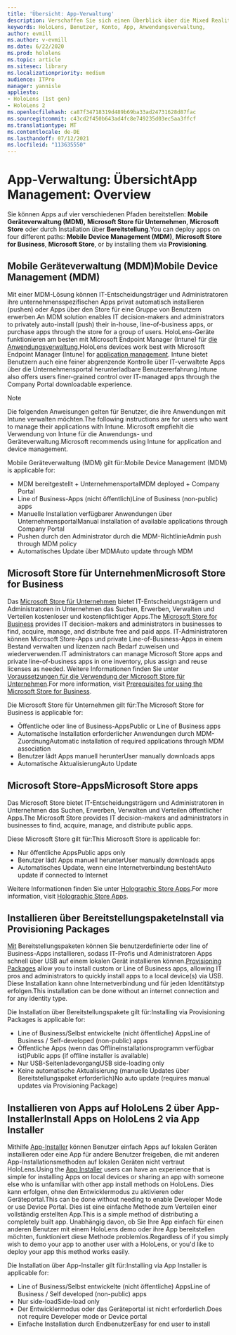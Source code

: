 ```yaml
---
title: 'Übersicht: App-Verwaltung'
description: Verschaffen Sie sich einen Überblick über die Mixed Reality-App-Verwaltung mit Verwaltung mobiler Geräte, Microsoft Store für Unternehmen und Bereitstellungspakete.
keywords: HoloLens, Benutzer, Konto, App, Anwendungsverwaltung,
author: evmill
ms.author: v-evmill
ms.date: 6/22/2020
ms.prod: hololens
ms.topic: article
ms.sitesec: library
ms.localizationpriority: medium
audience: ITPro
manager: yannisle
appliesto:
- HoloLens (1st gen)
- HoloLens 2
ms.openlocfilehash: ca87f34718319d489b69ba33ad24731628d87fac
ms.sourcegitcommit: c43cd2f450b643ad4fc8e749235d03ec5aa3ffcf
ms.translationtype: MT
ms.contentlocale: de-DE
ms.lasthandoff: 07/12/2021
ms.locfileid: "113635550"
---
```

# <a name="app-management-overview"></a><span data-ttu-id="a02d0-104">App-Verwaltung: Übersicht</span><span class="sxs-lookup"><span data-stu-id="a02d0-104">App Management: Overview</span></span>

<span data-ttu-id="a02d0-105">Sie können Apps auf vier verschiedenen Pfaden bereitstellen: **Mobile Geräteverwaltung (MDM),** **Microsoft Store für Unternehmen**, **Microsoft Store** oder durch Installation über **Bereitstellung**.</span><span class="sxs-lookup"><span data-stu-id="a02d0-105">You can deploy apps on four different paths: **Mobile Device Management (MDM)**, **Microsoft Store for Business**, **Microsoft Store**, or by installing them via **Provisioning**.</span></span>

## <a name="mobile-device-management-mdm"></a><span data-ttu-id="a02d0-106">Mobile Geräteverwaltung (MDM)</span><span class="sxs-lookup"><span data-stu-id="a02d0-106">Mobile Device Management (MDM)</span></span>

<span data-ttu-id="a02d0-107">Mit einer MDM-Lösung können IT-Entscheidungsträger und Administratoren ihre unternehmensspezifischen Apps privat automatisch installieren (pushen) oder Apps über den Store für eine Gruppe von Benutzern erwerben.</span><span class="sxs-lookup"><span data-stu-id="a02d0-107">An MDM solution enables IT decision-makers and administrators to privately auto-install (push) their in-house, line-of-business apps, or purchase apps through the store for a group of users.</span></span> <span data-ttu-id="a02d0-108">HoloLens-Geräte funktionieren am besten mit Microsoft Endpoint Manager (Intune) für [die Anwendungsverwaltung.](app-deploy-intune.md)</span><span class="sxs-lookup"><span data-stu-id="a02d0-108">HoloLens devices work best with Microsoft Endpoint Manager (Intune) for [application management](app-deploy-intune.md).</span></span> <span data-ttu-id="a02d0-109">Intune bietet Benutzern auch eine feiner abgrenzende Kontrolle über IT-verwaltete Apps über die Unternehmensportal herunterladbare Benutzererfahrung.</span><span class="sxs-lookup"><span data-stu-id="a02d0-109">Intune also offers users finer-grained control over IT-managed apps through the Company Portal downloadable experience.</span></span>

> [!NOTE]
> <span data-ttu-id="a02d0-110">Die folgenden Anweisungen gelten für Benutzer, die ihre Anwendungen mit Intune verwalten möchten.</span><span class="sxs-lookup"><span data-stu-id="a02d0-110">The following instructions are for users who want to manage their applications with Intune.</span></span> <span data-ttu-id="a02d0-111">Microsoft empfiehlt die Verwendung von Intune für die Anwendungs- und Geräteverwaltung.</span><span class="sxs-lookup"><span data-stu-id="a02d0-111">Microsoft recommends using Intune for application and device management.</span></span>

<span data-ttu-id="a02d0-112">Mobile Geräteverwaltung (MDM) gilt für:</span><span class="sxs-lookup"><span data-stu-id="a02d0-112">Mobile Device Management (MDM) is applicable for:</span></span>

* <span data-ttu-id="a02d0-113">MDM bereitgestellt + Unternehmensportal</span><span class="sxs-lookup"><span data-stu-id="a02d0-113">MDM deployed + Company Portal</span></span>
* <span data-ttu-id="a02d0-114">Line of Business-Apps (nicht öffentlich)</span><span class="sxs-lookup"><span data-stu-id="a02d0-114">Line of Business (non-public) apps</span></span>
* <span data-ttu-id="a02d0-115">Manuelle Installation verfügbarer Anwendungen über Unternehmensportal</span><span class="sxs-lookup"><span data-stu-id="a02d0-115">Manual installation of available applications through Company Portal</span></span>
* <span data-ttu-id="a02d0-116">Pushen durch den Administrator durch die MDM-Richtlinie</span><span class="sxs-lookup"><span data-stu-id="a02d0-116">Admin push through MDM policy</span></span>
* <span data-ttu-id="a02d0-117">Automatisches Update über MDM</span><span class="sxs-lookup"><span data-stu-id="a02d0-117">Auto update through MDM</span></span>

## <a name="microsoft-store-for-business"></a><span data-ttu-id="a02d0-118">Microsoft Store für Unternehmen</span><span class="sxs-lookup"><span data-stu-id="a02d0-118">Microsoft Store for Business</span></span>

<span data-ttu-id="a02d0-119">Das [Microsoft Store für Unternehmen](app-deploy-store-business.md) bietet IT-Entscheidungsträgern und Administratoren in Unternehmen das Suchen, Erwerben, Verwalten und Verteilen kostenloser und kostenpflichtiger Apps.</span><span class="sxs-lookup"><span data-stu-id="a02d0-119">The [Microsoft Store for Business](app-deploy-store-business.md) provides IT decision-makers and administrators in businesses to find, acquire, manage, and distribute free and paid apps.</span></span> <span data-ttu-id="a02d0-120">IT-Administratoren können Microsoft Store-Apps und private Line-of-Business-Apps in einem Bestand verwalten und lizenzen nach Bedarf zuweisen und wiederverwenden.</span><span class="sxs-lookup"><span data-stu-id="a02d0-120">IT administrators can manage Microsoft Store apps and private line-of-business apps in one inventory, plus assign and reuse licenses as needed.</span></span> <span data-ttu-id="a02d0-121">Weitere Informationen finden Sie unter [Voraussetzungen für die Verwendung der Microsoft Store für Unternehmen](/microsoft-store/prerequisites-microsoft-store-for-business).</span><span class="sxs-lookup"><span data-stu-id="a02d0-121">For more information, visit [Prerequisites for using the Microsoft Store for Business](/microsoft-store/prerequisites-microsoft-store-for-business).</span></span>

<span data-ttu-id="a02d0-122">Die Microsoft Store für Unternehmen gilt für:</span><span class="sxs-lookup"><span data-stu-id="a02d0-122">The Microsoft Store for Business is applicable for:</span></span>

* <span data-ttu-id="a02d0-123">Öffentliche oder line of Business-Apps</span><span class="sxs-lookup"><span data-stu-id="a02d0-123">Public or Line of Business apps</span></span>
* <span data-ttu-id="a02d0-124">Automatische Installation erforderlicher Anwendungen durch MDM-Zuordnung</span><span class="sxs-lookup"><span data-stu-id="a02d0-124">Automatic installation of required applications through MDM association</span></span>
* <span data-ttu-id="a02d0-125">Benutzer lädt Apps manuell herunter</span><span class="sxs-lookup"><span data-stu-id="a02d0-125">User manually downloads apps</span></span>
* <span data-ttu-id="a02d0-126">Automatische Aktualisierung</span><span class="sxs-lookup"><span data-stu-id="a02d0-126">Auto Update</span></span>

## <a name="microsoft-store-apps"></a><span data-ttu-id="a02d0-127">Microsoft Store-Apps</span><span class="sxs-lookup"><span data-stu-id="a02d0-127">Microsoft Store apps</span></span>

<span data-ttu-id="a02d0-128">Das Microsoft Store bietet IT-Entscheidungsträgern und Administratoren in Unternehmen das Suchen, Erwerben, Verwalten und Verteilen öffentlicher Apps.</span><span class="sxs-lookup"><span data-stu-id="a02d0-128">The Microsoft Store provides IT decision-makers and administrators in businesses to find, acquire, manage, and distribute public apps.</span></span>

<span data-ttu-id="a02d0-129">Diese Microsoft Store gilt für:</span><span class="sxs-lookup"><span data-stu-id="a02d0-129">This Microsoft Store is applicable for:</span></span>

* <span data-ttu-id="a02d0-130">Nur öffentliche Apps</span><span class="sxs-lookup"><span data-stu-id="a02d0-130">Public apps only</span></span>
* <span data-ttu-id="a02d0-131">Benutzer lädt Apps manuell herunter</span><span class="sxs-lookup"><span data-stu-id="a02d0-131">User manually downloads apps</span></span>
* <span data-ttu-id="a02d0-132">Automatisches Update, wenn eine Internetverbindung besteht</span><span class="sxs-lookup"><span data-stu-id="a02d0-132">Auto update if connected to Internet</span></span>

<span data-ttu-id="a02d0-133">Weitere Informationen finden Sie unter [Holographic Store Apps](/hololens/holographic-store-apps).</span><span class="sxs-lookup"><span data-stu-id="a02d0-133">For more information, visit [Holographic Store Apps](/hololens/holographic-store-apps).</span></span>

## <a name="install-via-provisioning-packages"></a><span data-ttu-id="a02d0-134">Installieren über Bereitstellungspakete</span><span class="sxs-lookup"><span data-stu-id="a02d0-134">Install via Provisioning Packages</span></span>

<span data-ttu-id="a02d0-135">[Mit](app-deploy-provisioning-package.md) Bereitstellungspaketen können Sie benutzerdefinierte oder line of Business-Apps installieren, sodass IT-Profis und Administratoren Apps schnell über USB auf einem lokalen Gerät installieren können.</span><span class="sxs-lookup"><span data-stu-id="a02d0-135">[Provisioning Packages](app-deploy-provisioning-package.md) allow you to install custom or Line of Business apps, allowing IT pros and administrators to quickly install apps to a local device(s) via USB.</span></span> <span data-ttu-id="a02d0-136">Diese Installation kann ohne Internetverbindung und für jeden Identitätstyp erfolgen.</span><span class="sxs-lookup"><span data-stu-id="a02d0-136">This installation can be done without an internet connection and for any identity type.</span></span>

<span data-ttu-id="a02d0-137">Die Installation über Bereitstellungspakete gilt für:</span><span class="sxs-lookup"><span data-stu-id="a02d0-137">Installing via Provisioning Packages is applicable for:</span></span>

* <span data-ttu-id="a02d0-138">Line of Business/Selbst entwickelte (nicht öffentliche) Apps</span><span class="sxs-lookup"><span data-stu-id="a02d0-138">Line of Business / Self-developed (non-public) apps</span></span>
* <span data-ttu-id="a02d0-139">Öffentliche Apps (wenn das Offlineinstallationsprogramm verfügbar ist)</span><span class="sxs-lookup"><span data-stu-id="a02d0-139">Public apps (if offline installer is available)</span></span>
* <span data-ttu-id="a02d0-140">Nur USB-Seitenladevorgang</span><span class="sxs-lookup"><span data-stu-id="a02d0-140">USB side-loading only</span></span>
* <span data-ttu-id="a02d0-141">Keine automatische Aktualisierung (manuelle Updates über Bereitstellungspaket erforderlich)</span><span class="sxs-lookup"><span data-stu-id="a02d0-141">No auto update (requires manual updates via Provisioning Package)</span></span>

## <a name="install-apps-on-hololens-2-via-app-installer"></a><span data-ttu-id="a02d0-142">Installieren von Apps auf HoloLens 2 über App-Installer</span><span class="sxs-lookup"><span data-stu-id="a02d0-142">Install Apps on HoloLens 2 via App Installer</span></span>

<span data-ttu-id="a02d0-143">Mithilfe [App-Installer](app-deploy-app-installer.md) können Benutzer einfach Apps auf lokalen Geräten installieren oder eine App für andere Benutzer freigeben, die mit anderen App-Installationsmethoden auf lokalen Geräten nicht vertraut HoloLens.</span><span class="sxs-lookup"><span data-stu-id="a02d0-143">Using the [App Installer](app-deploy-app-installer.md) users can have an experience that is simple for installing Apps on local devices or sharing an app with someone else who is unfamiliar with other app install methods on HoloLens.</span></span> <span data-ttu-id="a02d0-144">Dies kann erfolgen, ohne den Entwicklermodus zu aktivieren oder Geräteportal.</span><span class="sxs-lookup"><span data-stu-id="a02d0-144">This can be done without needing to enable Developer Mode or use Device Portal.</span></span> <span data-ttu-id="a02d0-145">Dies ist eine einfache Methode zum Verteilen einer vollständig erstellten App.</span><span class="sxs-lookup"><span data-stu-id="a02d0-145">This is a simple method of distributing a completely built app.</span></span> <span data-ttu-id="a02d0-146">Unabhängig davon, ob Sie Ihre App einfach für einen anderen Benutzer mit einem HoloLens demo oder ihre App bereitstellen möchten, funktioniert diese Methode problemlos.</span><span class="sxs-lookup"><span data-stu-id="a02d0-146">Regardless of if you simply wish to demo your app to another user with a HoloLens, or you'd like to deploy your app this method works easily.</span></span>

<span data-ttu-id="a02d0-147">Die Installation über App-Installer gilt für:</span><span class="sxs-lookup"><span data-stu-id="a02d0-147">Installing via App Installer is applicable for:</span></span>

* <span data-ttu-id="a02d0-148">Line of Business/Selbst entwickelte (nicht öffentliche) Apps</span><span class="sxs-lookup"><span data-stu-id="a02d0-148">Line of Business / Self developed (non-public) apps</span></span>
* <span data-ttu-id="a02d0-149">Nur side-load</span><span class="sxs-lookup"><span data-stu-id="a02d0-149">Side-load only</span></span>
* <span data-ttu-id="a02d0-150">Der Entwicklermodus oder das Geräteportal ist nicht erforderlich.</span><span class="sxs-lookup"><span data-stu-id="a02d0-150">Does not require Developer mode or Device portal</span></span>
* <span data-ttu-id="a02d0-151">Einfache Installation durch Endbenutzer</span><span class="sxs-lookup"><span data-stu-id="a02d0-151">Easy for end user to install</span></span>
